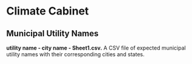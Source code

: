 # Climate Cabinet

## Municipal Utility Names

**utility name - city name - Sheet1.csv.** A CSV file of expected municipal utility names with their corresponding cities and states.